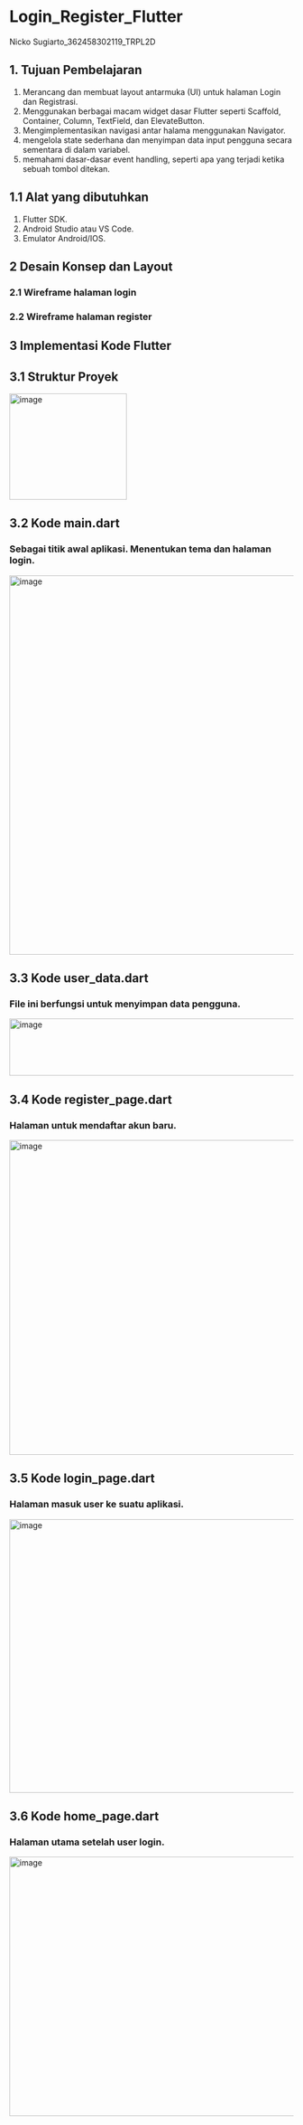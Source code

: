 # Login_Register_Flutter

Nicko Sugiarto_362458302119_TRPL2D
## 1. Tujuan Pembelajaran
1. Merancang dan membuat layout antarmuka (UI) untuk halaman Login dan Registrasi.
2. Menggunakan berbagai macam widget dasar Flutter seperti Scaffold, Container, Column, TextField, dan ElevateButton.
3. Mengimplementasikan navigasi antar halama menggunakan Navigator.
4. mengelola state sederhana dan menyimpan data input pengguna secara sementara di dalam variabel.
5. memahami dasar-dasar event handling, seperti apa yang terjadi ketika sebuah tombol ditekan.

## 1.1 Alat yang dibutuhkan
1. Flutter SDK.
2. Android Studio atau VS Code.
3. Emulator Android/IOS.

## 2 Desain Konsep dan Layout
### 2.1 Wireframe halaman login
### 2.2 Wireframe halaman register


## 3 Implementasi Kode Flutter
## 3.1 Struktur Proyek

<img width="208" height="188" alt="image" src="https://github.com/user-attachments/assets/d0677039-28d5-4c13-8da3-42deb6577020" />

## 3.2 Kode main.dart
### Sebagai titik awal aplikasi. Menentukan tema dan halaman login.

<img width="1002" height="671" alt="image" src="https://github.com/user-attachments/assets/6803874c-3268-4311-85a2-b2bcca1ece01" />

## 3.3 Kode user_data.dart
### File ini berfungsi untuk menyimpan data pengguna.

<img width="858" height="101" alt="image" src="https://github.com/user-attachments/assets/0eb7475b-c9d7-4586-b168-5969ed9d8288" />

## 3.4 Kode register_page.dart
### Halaman untuk mendaftar akun baru.

<img width="858" height="557" alt="image" src="https://github.com/user-attachments/assets/3f268519-d92f-4fbe-b2f8-7083c722b9f9" />

## 3.5 Kode login_page.dart
### Halaman masuk user ke suatu aplikasi.

<img width="848" height="484" alt="image" src="https://github.com/user-attachments/assets/1f816134-b106-4929-afb7-99891d8adb9e" />

## 3.6 Kode home_page.dart
### Halaman utama setelah user login.

<img width="849" height="459" alt="image" src="https://github.com/user-attachments/assets/ed267da3-1b56-412e-86d0-b8dfcca3733b" />
